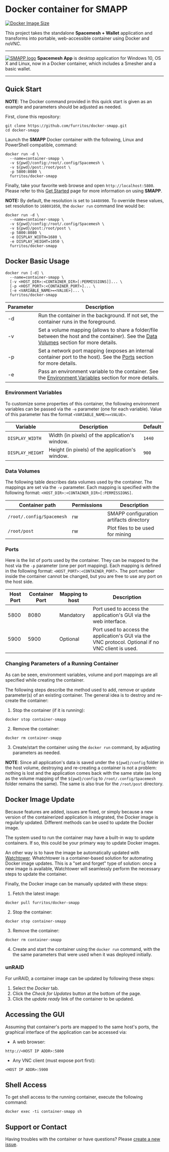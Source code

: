 # Docker container for SMAPP
[![Docker Image Size](https://img.shields.io/docker/image-size/ligams/smapp/latest)](https://hub.docker.com/r/ligams/smapp/tags)

This project takes the standalone **Spacemesh + Wallet** application and transforms into portable, web-accessible 
container using Docker and noVNC.

---

[![SMAPP logo](doc/img/smapp-docker.png)](https://spacemesh.io/)
**Spacemesh App** is  desktop application for Windows 10, OS X and Linux, now in a Docker container, which includes a Smesher and a basic wallet. 

---

## Quick Start

**NOTE**: The Docker command provided in this quick start is given as an example and parameters 
should be adjusted as needed.

First, clone this repository:
```
git clone https://github.com/furritos/docker-smapp.git
cd docker-smapp
```

Launch the **SMAPP** Docker container with the following, Linux and PowerShell compatible, command:
```
docker run -d \
  --name=container-smapp \ 
  -v ${pwd}/config:/root/.config/Spacemesh \
  -v ${pwd}/post:/root/post \
  -p 5800:8080 \
  furritos/docker-smapp
```
Finally, take your favorite web browse and open `http://localhost:5800`.
Please refer to this [Get Started](https://spacemesh.io/start/) page for more information on using **SMAPP**.

**NOTE:** By default, the resolution is set to `1440X900`.  To override these values, set resolution to `1680X1050`, the `docker run` command line would be:

```
docker run -d \
  --name=container-smapp \ 
  -v ${pwd}/config:/root/.config/Spacemesh \
  -v ${pwd}/post:/root/post \
  -p 5800:8080 \
  -e DISPLAY_WIDTH=1680 \
  -e DISPLAY_HEIGHT=1050 \
  furritos/docker-smapp
```

## Docker Basic Usage

```
docker run [-d] \
  --name=container-smapp \
  [-v <HOST_DIR>:<CONTAINER_DIR>[:PERMISSIONS]]... \
  [-p <HOST_PORT>:<CONTAINER_PORT>]... \
  [-e <VARIABLE_NAME>=<VALUE>]... \
  furritos/docker-smapp
```
| Parameter | Description                                                                                                                                               |
|-----------|-----------------------------------------------------------------------------------------------------------------------------------------------------------|
| -d        | Run the container in the background.  If not set, the container runs in the foreground.                                                                   |
| -v        | Set a volume mapping (allows to share a folder/file between the host and the container).  See the [Data Volumes](#data-volumes) section for more details. |
| -p        | Set a network port mapping (exposes an internal container port to the host).  See the [Ports](#ports) section for more details.                           |
| -e        | Pass an environment variable to the container. See the [Environment Variables](#environment-variables) section for more details.                          |

### Environment Variables

To customize some properties of this container, the following environment variables can be passed via the `-e` parameter (one for each variable).  Value of this parameter has the format `<VARIABLE_NAME>=<VALUE>`.

| Variable       | Description                                     | Default |
|----------------|-------------------------------------------------|---------|
|`DISPLAY_WIDTH` | Width (in pixels) of the application's window.  | `1440`  |
|`DISPLAY_HEIGHT`| Height (in pixels) of the application's window. | `900`   |

### Data Volumes

The following table describes data volumes used by the container.  The mappings
are set via the `-v` parameter.  Each mapping is specified with the following
format: `<HOST_DIR>:<CONTAINER_DIR>[:PERMISSIONS]`.

| Container path          | Permissions | Description                             |
|-------------------------|-------------|-----------------------------------------|
|`/root/.config/Spacemesh`| rw          | SMAPP configuration artifacts directory |
|`/root/post`             | rw          | Plot files to be used for mining        |

### Ports

Here is the list of ports used by the container.  They can be mapped to the host
via the `-p` parameter (one per port mapping).  Each mapping is defined in the
following format: `<HOST_PORT>:<CONTAINER_PORT>`.  The port number inside the
container cannot be changed, but you are free to use any port on the host side.

|  Host Port  | Container Port | Mapping to host | Description                                                                                         |
|-------------|----------------|-----------------|-----------------------------------------------------------------------------------------------------|
|     5800    |      8080      | Mandatory       | Port used to access the application's GUI via the web interface.                                    |
|     5900    |      5900      | Optional        | Port used to access the application's GUI via the VNC protocol.  Optional if no VNC client is used. |

### Changing Parameters of a Running Container

As can be seen, environment variables, volume and port mappings are all specified
while creating the container.

The following steps describe the method used to add, remove or update
parameter(s) of an existing container.  The general idea is to destroy and
re-create the container:

  1. Stop the container (if it is running):
```
docker stop container-smapp 
```
  2. Remove the container:
```
docker rm container-smapp 
```
  3. Create/start the container using the `docker run` command, by adjusting
     parameters as needed.

**NOTE**: Since all application's data is saved under the `${pwd}/config` folder in 
the host volume, destroying and re-creating a container is not a problem: nothing is lost
and the application comes back with the same state (as long as the volume mapping of
the `${pwd}/config` to `/root/.config/Spacemesh` folder remains the same).  The same is
also true for the `/root/post` directory.

## Docker Image Update

Because features are added, issues are fixed, or simply because a new version
of the containerized application is integrated, the Docker image is regularly
updated.  Different methods can be used to update the Docker image.

The system used to run the container may have a built-in way to update
containers.  If so, this could be your primary way to update Docker images.

An other way is to have the image be automatically updated with [Watchtower].
Whatchtower is a container-based solution for automating Docker image updates.
This is a "set and forget" type of solution: once a new image is available,
Watchtower will seamlessly perform the necessary steps to update the container.

Finally, the Docker image can be manually updated with these steps:

  1. Fetch the latest image:
```
docker pull furritos/docker-smapp
```
  2. Stop the container:
```
docker stop container-smapp 
```
  3. Remove the container:
```
docker rm container-smapp 
```
  4. Create and start the container using the `docker run` command, with the
the same parameters that were used when it was deployed initially.

[Watchtower]: https://github.com/containrrr/watchtower

### unRAID

For unRAID, a container image can be updated by following these steps:

  1. Select the *Docker* tab.
  2. Click the *Check for Updates* button at the bottom of the page.
  3. Click the *update ready* link of the container to be updated.

## Accessing the GUI

Assuming that container's ports are mapped to the same host's ports, the
graphical interface of the application can be accessed via:

  * A web browser:
```
http://<HOST IP ADDR>:5800
```

  * Any VNC client (must expose port first):
```
<HOST IP ADDR>:5900
```

## Shell Access

To get shell access to the running container, execute the following command:

```
docker exec -ti container-smapp sh
```

## Support or Contact

Having troubles with the container or have questions?  Please
[create a new issue].

[create a new issue]: https://github.com/ligams/docker-smapp/issues
